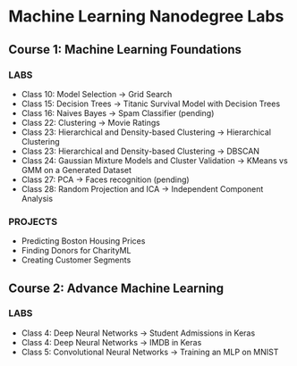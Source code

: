 # Machine Learning Nanodegree Labs

## Course 1: Machine Learning Foundations

### LABS

* Class 10: Model Selection -> Grid Search
* Class 15: Decision Trees -> Titanic Survival Model with Decision Trees
* Class 16: Naives Bayes -> Spam Classifier (pending)
* Class 22: Clustering -> Movie Ratings
* Class 23: Hierarchical and Density-based Clustering -> Hierarchical Clustering
* Class 23: Hierarchical and Density-based Clustering -> DBSCAN
* Class 24: Gaussian Mixture Models and Cluster Validation -> KMeans vs GMM on a Generated Dataset
* Class 27: PCA -> Faces recognition (pending)
* Class 28: Random Projection and ICA -> Independent Component Analysis

### PROJECTS

- Predicting Boston Housing Prices
- Finding Donors for CharityML
- Creating Customer Segments

## Course 2: Advance Machine Learning

### LABS

* Class 4: Deep Neural Networks -> Student Admissions in Keras
* Class 4: Deep Neural Networks -> IMDB in Keras
* Class 5: Convolutional Neural Networks -> Training an MLP on MNIST